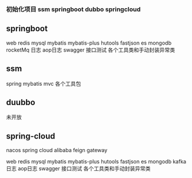 ### 初始化项目 ssm springboot dubbo springcloud
## springboot
  web
  redis
  mysql
  mybatis
  mybatis-plus
  hutools
  fastjson
  es
  mongodb
  rocketMq
  日志 aop日志
  swagger 接口测试
  各个工具类和手动封装异常类
## ssm
  spring mybatis mvc 各个工具包
## duubbo
  未开放
## spring-cloud
  nacos
  spring cloud alibaba
  feign
  gateway
  
   web
  redis
  mysql
  mybatis
  mybatis-plus
  hutools
  fastjson
  es
  mongodb
  kafka
  日志 aop日志
  swagger 接口测试
  各个工具类和手动封装异常类

